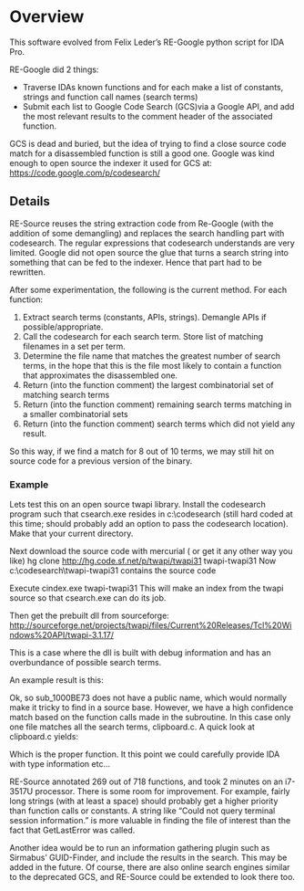 # Overview
This software evolved from Felix Leder’s RE-Google python script for IDA Pro. 

RE-Google did 2 things:
- Traverse IDAs known functions and for each make a list of constants, strings and function call names (search terms)
- Submit each list to Google Code Search (GCS)via a Google API, and add the most relevant results to the comment header of the associated function.

GCS is dead and buried, but the idea of trying to find a close source code match for a disassembled function is still a good one. Google was kind enough to open source the indexer it used for GCS at:
https://code.google.com/p/codesearch/ 

## Details
RE-Source reuses the string extraction code from Re-Google (with the addition of some demangling) and replaces the search handling part with codesearch. The regular expressions that codesearch understands are very limited. Google did not open source the glue that turns a search string into something that can be fed to the indexer. Hence that part had to be rewritten.

After some experimentation, the following is the current method. For each function:
1. Extract search terms (constants, APIs, strings). Demangle APIs if possible/appropriate.
2. Call the codesearch for each search term. Store list of matching filenames in a set per term.
3. Determine the file name that matches the greatest number of search terms, in the hope that this is the file most likely to contain a function that approximates the disassembled one.
4. Return (into the function comment) the largest combinatorial set of matching search terms
5. Return (into the function comment) remaining search terms matching in a smaller combinatorial sets
6. Return (into the function comment) search terms which did not yield any result.

So this way, if we find a match for 8 out of 10 terms, we may still hit on source code for a previous version of the binary.

### Example

Lets test this on an open source twapi library. Install the codesearch program such that csearch.exe  resides in c:\codesearch (still hard coded at this time; should probably add an option to pass the codesearch location). Make that your current directory.

Next download the source code with mercurial ( or get it any other way you like)
hg clone http://hg.code.sf.net/p/twapi/twapi31 twapi-twapi31 
Now c:\codesearch\twapi-twapi31 contains the source code

Execute cindex.exe twapi-twapi31
This will make an index from the twapi source so that csearch.exe can do its job.

Then get the prebuilt dll from sourceforge:
http://sourceforge.net/projects/twapi/files/Current%20Releases/Tcl%20Windows%20API/twapi-3.1.17/

This is a case where the dll is built with debug information and has an overbundance of possible search terms. 

An example result is this:

Ok, so sub_1000BE73 does not have a public name, which would normally make it tricky to find in a source base. However, we have a high confidence match based on the function calls made in the subroutine. In this case only one file matches all the search terms, clipboard.c. A quick look at clipboard.c yields:

Which is the proper function. It this point we could carefully provide IDA with type information etc...

RE-Source annotated 269 out of 718 functions, and took 2 minutes on an i7-3517U processor. There is some room for improvement. For example, fairly long strings (with at least a space) should probably get a higher priority than function calls or constants. A string like “Could not query terminal session information.” is more valuable in finding the file of interest than the fact that GetLastError was called.

Another idea would be to run an information gathering plugin such as Sirmabus’ GUID-Finder, and include the results in the search. This may be added in the future. Of course, there are also online search engines similar to the deprecated GCS, and RE-Source could be extended to look there too.

